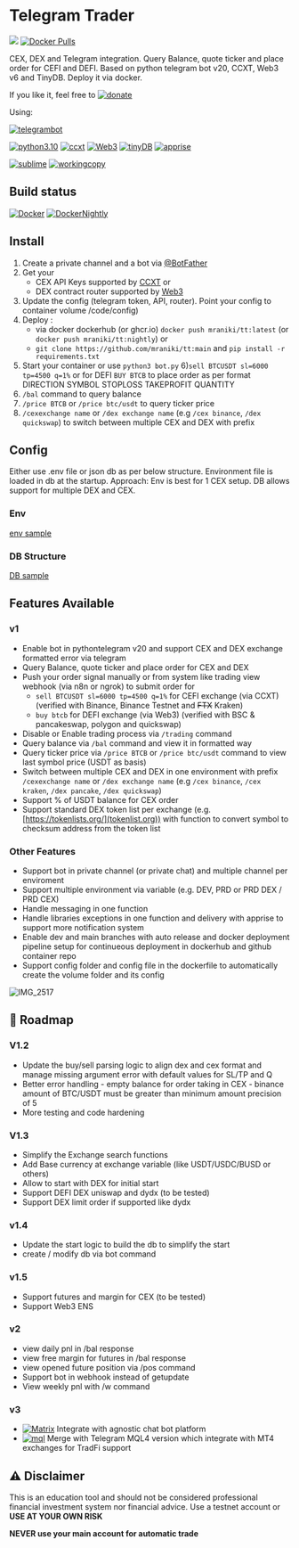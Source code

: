 # Telegram Trader
 [![](https://badgen.net/badge/icon/TT/E2B13C?icon=bitcoin&label)](https://github.com/mraniki/tt) 
[![Docker Pulls](https://badgen.net/docker/pulls/mraniki/tt)](https://hub.docker.com/r/mraniki/tt)

 CEX, DEX and Telegram integration. Query Balance, quote ticker and place order for CEFI and DEFI.
 Based on python telegram bot v20, CCXT, Web3 v6 and TinyDB.
 Deploy it via docker. 



If you like it, feel free to 
[![donate](https://badgen.net/badge/icon/coindrop/6F4E37?icon=buymeacoffee&label)](https://coindrop.to/mraniki)

Using:

[![telegrambot](https://badgen.net/badge/icon/telegrambot?icon=telegram&label)](https://t.me/pythontelegrambotchannel)

[![python3.10](https://badgen.net/badge/icon/3.10/black?icon=pypi&label)](https://www.python.org/downloads/release/python-3100/)
[![ccxt](https://badgen.net/badge/icon/ccxt/black?icon=libraries&label)](https://github.com/ccxt/ccxt)
[![Web3](https://badgen.net/badge/icon/web3/black?icon=libraries&label)](https://github.com/ethereum/web3.py)
[![tinyDB](https://badgen.net/badge/icon/tinyDB/black?icon=libraries&label)](https://github.com/msiemens/tinydb)
[![apprise](https://badgen.net/badge/icon/apprise/black?icon=libraries&label)](https://github.com/caronc/apprise)


[![sublime](https://badgen.net/badge/icon/sublime/F96854?icon=terminal&label)](https://www.sublimetext.com/)
[![workingcopy](https://badgen.net/badge/icon/workingcopy/16DCCD?icon=github&label)](https://workingcopy.app/)

## Build status
[![Docker](https://github.com/mraniki/tt/actions/workflows/DockerHub.yml/badge.svg)](https://github.com/mraniki/tt/actions/workflows/DockerHub.yml) [![DockerNightly](https://github.com/mraniki/tt/actions/workflows/DockerHub_Dev.yml/badge.svg)](https://github.com/mraniki/tt/actions/workflows/DockerHub_Dev.yml)

## Install
1) Create a private channel and a bot via [@BotFather ](https://core.telegram.org/bots/tutorial)
2) Get your 
    - CEX API Keys supported by [CCXT](https://github.com/ccxt/ccxt) or 
    - DEX contract router supported by [Web3](https://github.com/ethereum/web3.py)
3) Update the config (telegram token, API, router). Point your config to container volume /code/config)
4) Deploy :
    - via docker dockerhub (or ghcr.io) `docker push mraniki/tt:latest` (or `docker push mraniki/tt:nightly`) or
    - `git clone https://github.com/mraniki/tt:main` and `pip install -r requirements.txt` 
5) Start your container or use `python3 bot.py` 
6)`sell BTCUSDT sl=6000 tp=4500 q=1%` or for DEFI `BUY BTCB` to place order as per format DIRECTION SYMBOL STOPLOSS TAKEPROFIT QUANTITY
7) `/bal` command to query balance
9) `/price BTCB` or `/price btc/usdt` to query ticker price 
10) `/cexexchange name` or `/dex exchange name` (e.g `/cex binance`, `/dex quickswap`) to switch between multiple CEX and DEX with prefix 

## Config
Either use .env file or json db as per below structure.
Environment file is loaded in db at the startup. 
Approach: Env is best for 1 CEX setup. DB allows support for multiple DEX and CEX.

### Env
[env sample](config/env.sample)

### DB Structure
[DB sample](config/db.json.sample)

 ## Features Available
 
 ### v1 
 - Enable bot in pythontelegram v20 and support CEX and DEX exchange formatted error via telegram
 - Query Balance, quote ticker and place order for CEX and DEX
 - Push your order signal manually or from system like trading view webhook (via n8n or ngrok) to submit order for
      - `sell BTCUSDT sl=6000 tp=4500 q=1%` for CEFI exchange (via CCXT)(verified with Binance, Binance Testnet and ~~FTX~~ Kraken)
      - `buy btcb` for DEFI exchange (via Web3) (verified with BSC & pancakeswap, polygon and quickswap)
 - Disable or Enable trading process via `/trading` command
 - Query balance via `/bal` command and view it in formatted way
 - Query ticker price via `/price BTCB` or `/price btc/usdt` command to view last symbol price (USDT as basis)
 - Switch between multiple CEX and DEX in one environment with prefix `/cexexchange name` or `/dex exchange name` (e.g `/cex binance`, `/cex kraken`, `/dex pancake`, `/dex quickswap`)
 - Support % of USDT balance for CEX order
 - Support standard DEX token list per exchange (e.g. [https://tokenlists.org/](tokenlist.org)) with function to convert symbol to checksum address from the token list
 
 ### Other Features
 - Support bot in private channel (or private chat) and multiple channel per enviroment
 - Support multiple environment via variable (e.g. DEV, PRD or PRD DEX / PRD CEX)
 - Handle messaging in one function
 - Handle libraries exceptions in one function and delivery with apprise to support more notification system
 - Enable dev and main branches with auto release and docker deployment pipeline setup for continueous deployment in dockerhub and github container repo
 - Support config folder and config file in the dockerfile to automatically create the volume folder and its config

![IMG_2517](https://user-images.githubusercontent.com/8766259/199422978-dc3322d9-164b-42af-9cf2-84c6bc3dae29.jpg)

 ## 🚧 Roadmap

### V1.2
- Update the buy/sell parsing logic to align dex and cex format and manage missing argument error with default values for SL/TP and Q
- Better error handling
      - empty balance for order taking in CEX
      - binance amount of BTC/USDT must be greater than minimum amount precision of 5
- More testing and code hardening

### V1.3
- Simplify the Exchange search functions
- Add Base currency at exchange variable (like USDT/USDC/BUSD or others)
- Allow to start with DEX for initial start
- Support DEFI DEX uniswap and dydx (to be tested)
- Support DEX limit order if supported like dydx

### v1.4
- Update the start logic to build the db to simplify the start 
- create / modify db via bot command

### v1.5

- Support futures and margin for CEX (to be tested)
- Support Web3 ENS

### v2
- view daily pnl in /bal response
- view free margin for futures in /bal response
- view opened future position via /pos command
- Support bot in webhook instead of getupdate
- View weekly pnl with /w command

### v3
- [![Matrix](https://badgen.net/badge/icon/matrix/black?icon=libraries&label)](https://github.com/poljar/matrix-ni) Integrate with agnostic chat bot  platform 
- [![mql](https://badgen.net/badge/icon/mql/black?icon=libraries&label)](https://mql5.com/) Merge with Telegram MQL4 version which integrate with MT4 exchanges for TradFi support


 ## ⚠️ Disclaimer
 This is an education tool and should not be considered professional financial investment system nor financial advice. Use a testnet account or **USE AT YOUR OWN RISK** 

 **NEVER use your main account for automatic trade**
